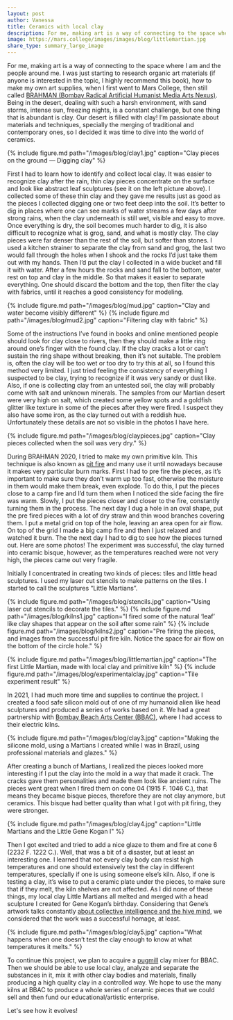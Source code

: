 ```yaml
---
layout: post
author: Vanessa
title: Ceramics with local clay
description: For me, making art is a way of connecting to the space where I am and the people around me. Being in the desert, dealing with such a harsh environment, with sand storms, intense sun, freezing nights, is a constant challenge, but one thing that is abundant is clay. Our desert is filled with clay! 
image: https://mars.college/images/images/blog/littlemartian.jpg
share_type: summary_large_image
---
```



For me, making art is a way of connecting to the space where I am and the people around me. I was just starting to research organic art materials (if anyone is interested in the topic, I highly recommend this book), how to make my own art supplies, when I first went to Mars College, then still called [BRAHMAN (Bombay Radical Artificial Humanist Media Arts Nexus)](https://brahman.ai). Being in the desert, dealing with such a harsh environment, with sand storms, intense sun, freezing nights, is a constant challenge, but one thing that is abundant is clay. Our desert is filled with clay! I’m passionate about materials and techniques, specially the merging of traditional and contemporary ones, so I decided it was time to dive into the world of ceramics.

{% include figure.md path="/images/blog/clay1.jpg" caption="Clay pieces on the ground — Digging clay" %}

First I had to learn how to identify and collect local clay. It was easier to recognize clay after the rain, thin clay pieces concentrate on the surface and look like abstract leaf sculptures (see it on the left picture above). I collected some of these thin clay and they gave me results just as good as the pieces I collected digging one or two feet deep into the soil. It’s better to dig in places where one can see marks of water streams a few days after strong rains, when the clay underneath is still wet, visible and easy to move. Once everything is dry, the soil becomes much harder to dig, it is also difficult to recognize what is grog, sand, and what is mostly clay. The clay pieces were far denser than the rest of the soil, but softer than stones. I used a kitchen strainer to separate the clay from sand and grog, the last two would fall through the holes when I shook and the rocks I’d just take them out with my hands. Then I’d put the clay I collected in a wide bucket and fill it with water. After a few hours the rocks and sand fall to the bottom, water rest on top and clay in the middle. So that makes it easier to separate everything. One should discard the bottom and the top, then filter the clay with fabrics, until it reaches a good consistency for modeling.

{% include figure.md path="/images/blog/mud.jpg" caption="Clay and water become visibly different" %}
{% include figure.md path="/images/blog/mud2.jpg" caption="Filtering clay with fabric" %}

Some of the instructions I’ve found in books and online mentioned people should look for clay close to rivers, then they should make a little ring around one’s finger with the found clay. If the clay cracks a lot or can’t sustain the ring shape without breaking, then it’s not suitable. The problem is, often the clay will be too wet or too dry to try this at all, so I found this method very limited. I just tried feeling the consistency of everything I suspected to be clay, trying to recognize if it was very sandy or dust like. Also, if one is collecting clay from an untested soil, the clay will probably come with salt and unknown minerals. The samples from our Martian desert were very high on salt, which created some yellow spots and a goldfish glitter like texture in some of the pieces after they were fired. I suspect they also have some iron, as the clay turned out with a reddish hue. Unfortunately these details are not so visible in the photos I have here.

{% include figure.md path="/images/blog/claypieces.jpg" caption="Clay pieces collected when the soil was very dry." %}

During BRAHMAN 2020, I tried to make my own primitive kiln. This technique is also known as [pit fire](https://en.wikipedia.org/wiki/Pit_fired_pottery) and many use it until nowadays because it makes very particular burn marks. First I had to pre fire the pieces, as it’s important to make sure they don’t warm up too fast, otherwise the moisture in them would make them break, even explode. To do this, I put the pieces close to a camp fire and I’d turn them when I noticed the side facing the fire was warm. Slowly, I put the pieces closer and closer to the fire, constantly turning them in the process. The next day I dug a hole in an oval shape, put the pre fired pieces with a lot of dry straw and thin wood branches covering them. I put a metal grid on top of the hole, leaving an area open for air flow. On top of the grid I made a big camp fire and then I just relaxed and watched it burn. The the next day I had to dig to see how the pieces turned out. Here are some photos! The experiment was successful, the clay turned into ceramic bisque, however, as the temperatures reached were not very high, the pieces came out very fragile. 

Initially I concentrated in creating two kinds of pieces: tiles and little head sculptures. I used my laser cut stencils to make patterns on the tiles. I started to call the sculptures “Little Martians”.

{% include figure.md path="/images/blog/stencils.jpg" caption="Using laser cut stencils to decorate the tiles." %}
{% include figure.md path="/images/blog/kilns1.jpg" caption="I fired some of the natural ‘leaf’ like clay shapes that appear on the soil after some rain" %}
{% include figure.md path="/images/blog/kilns2.jpg" caption="Pre firing the pieces, and images from the successful pit fire kiln. Notice the space for air flow on the bottom of the circle hole." %}

{% include figure.md path="/images/blog/littlemartian.jpg" caption="The first Little Martian, made with local clay and primitive kiln" %}
{% include figure.md path="/images/blog/experimentalclay.jpg" caption="Tile experiment result" %}

In 2021, I had much more time and supplies to continue the project. I created a food safe silicon mold out of one of my humanoid alien like head sculptures and produced a series of works based on it. We had a great partnership with [Bombay Beach Arts Center (BBAC)](https://bbartsculture.org/), where I had access to their electric kilns. 

{% include figure.md path="/images/blog/clay3.jpg" caption="Making the silicone mold, using a Martians I created while I was in Brazil, using professional materials and glazes." %}

After creating a bunch of Martians, I realized the pieces looked more interesting if I put the clay into the mold in a way that made it crack. The cracks gave them personalities and made them look like ancient ruins. The pieces went great when I fired them on cone 04 (1915 F. 1046 C.), that means they became bisque pieces, therefore they are not clay anymore, but ceramics. This bisque had better quality than what I got with pit firing, they were stronger. 

{% include figure.md path="/images/blog/clay4.jpg" caption="Little Martians and the Little Gene Kogan I" %}

Then I got excited and tried to add a nice glaze to them and fire at cone 6 (2232 F. 1222 C.). Well, that was a bit of a disaster, but at least an interesting one. I learned that not every clay body can resist high temperatures and one should extensively test the clay in different temperatures, specially if one is using someone else’s kiln. Also, if one is testing a clay, it’s wise to put a ceramic plate under the pieces, to make sure that if they melt, the kiln shelves are not affected. As I did none of these things, my local clay Little Martians all melted and merged with a head sculpture I created for Gene Kogan’s birthday. Considering that Gene’s artwork talks constantly [about collective intelligence and the hive mind](https://medium.com/@genekogan/artist-in-the-cloud-8384824a75c7), we considered that the work was a successful homage, at least.

{% include figure.md path="/images/blog/clay5.jpg" caption="What happens when one doesn’t test the clay enough to know at what temperatures it melts." %}

To continue this project, we plan to acquire a [pugmill](https://en.wikipedia.org/wiki/Pugmill) clay mixer for BBAC. Then we should be able to use local clay, analyze and separate the substances in it, mix it with other clay bodies and materials, finally producing a high quality clay in a controlled way. We hope to use the many kilns at BBAC to produce a whole series of ceramic pieces that we could sell and then fund our educational/artistic enterprise.

Let's see how it evolves!